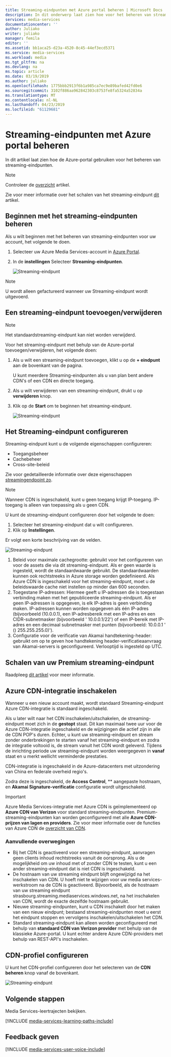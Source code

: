 ```yaml
---
title: Streaming-eindpunten met Azure portal beheren | Microsoft Docs
description: In dit onderwerp laat zien hoe voor het beheren van streaming-eindpunten met Azure portal.
services: media-services
documentationcenter: ''
author: Juliako
writer: juliako
manager: femila
editor: ''
ms.assetid: bb1aca25-d23a-4520-8c45-44ef3ecd5371
ms.service: media-services
ms.workload: media
ms.tgt_pltfrm: na
ms.devlang: na
ms.topic: article
ms.date: 03/19/2019
ms.author: juliako
ms.openlocfilehash: 1775bbb2913f6b1a985ca7ec9e89bafed42fd0e6
ms.sourcegitcommit: 3102f886aa962842303c8753fe8fa5324a52834a
ms.translationtype: MT
ms.contentlocale: nl-NL
ms.lasthandoff: 04/23/2019
ms.locfileid: "61129681"
---
```

# <a name="manage-streaming-endpoints-with-the-azure-portal"></a>Streaming-eindpunten met Azure portal beheren 

In dit artikel laat zien hoe de Azure-portal gebruiken voor het beheren van streaming-eindpunten. 

>[!NOTE]
>Controleer de [overzicht](media-services-streaming-endpoints-overview.md) artikel. 

Zie voor meer informatie over het schalen van het streaming-eindpunt [dit](media-services-portal-scale-streaming-endpoints.md) artikel.

## <a name="start-managing-streaming-endpoints"></a>Beginnen met het streaming-eindpunten beheren 

Als u wilt beginnen met het beheren van streaming-eindpunten voor uw account, het volgende te doen.

1. Selecteer uw Azure Media Services-account in [Azure Portal](https://portal.azure.com/).
2. In de **instellingen** Selecteer **Streaming-eindpunten**.
   
    ![Streaming-eindpunt](./media/media-services-portal-manage-streaming-endpoints/media-services-manage-streaming-endpoints1.png)

> [!NOTE]
> U wordt alleen gefactureerd wanneer uw Streaming-eindpunt wordt uitgevoerd.

## <a name="adddelete-a-streaming-endpoint"></a>Een streaming-eindpunt toevoegen/verwijderen

>[!NOTE]
>Het standaardstreaming-eindpunt kan niet worden verwijderd.

Voor het streaming-eindpunt met behulp van de Azure-portal toevoegen/verwijderen, het volgende doen:

1. Als u wilt een streaming-eindpunt toevoegen, klikt u op de **+ eindpunt** aan de bovenkant van de pagina. 

    U kunt meerdere Streaming-eindpunten als u van plan bent andere CDN's of een CDN en directe toegang.

2. Als u wilt verwijderen van een streaming-eindpunt, drukt u op **verwijderen** knop.      
3. Klik op de **Start** om te beginnen het streaming-eindpunt.
   
    ![Streaming-eindpunt](./media/media-services-portal-manage-streaming-endpoints/media-services-manage-streaming-endpoints2.png)


## <a id="configure_streaming_endpoints"></a>Het Streaming-eindpunt configureren
Streaming-eindpunt kunt u de volgende eigenschappen configureren:

* Toegangsbeheer
* Cachebeheer
* Cross-site-beleid

Zie voor gedetailleerde informatie over deze eigenschappen [streamingendpoint zo](https://docs.microsoft.com/rest/api/media/operations/streamingendpoint).

>[!NOTE]
>Wanneer CDN is ingeschakeld, kunt u geen toegang krijgt IP-toegang. IP-toegang is alleen van toepassing als u geen CDN.

U kunt de streaming-eindpunt configureren door het volgende te doen:

1. Selecteer het streaming-eindpunt dat u wilt configureren.
2. Klik op **Instellingen**.

Er volgt een korte beschrijving van de velden.

![Streaming-eindpunt](./media/media-services-portal-manage-streaming-endpoints/media-services-manage-streaming-endpoints4.png)

1. Beleid voor maximale cachegrootte: gebruikt voor het configureren van voor de assets die via dit streaming-eindpunt. Als er geen waarde is ingesteld, wordt de standaardwaarde gebruikt. De standaardwaarden kunnen ook rechtstreeks in Azure storage worden gedefinieerd. Als Azure CDN is ingeschakeld voor het streaming-eindpunt, moet u de beleidswaarde cache niet instellen op minder dan 600 seconden.  
2. Toegestane IP-adressen: Hiermee geeft u IP-adressen die is toegestaan verbinding maken met het gepubliceerde streaming-eindpunt. Als er geen IP-adressen is opgegeven, is elk IP-adres is geen verbinding maken. IP-adressen kunnen worden opgegeven als één IP-adres (bijvoorbeeld (10.0.0.1), een IP-adresbereik met een IP-adres en een CIDR-subnetmasker (bijvoorbeeld ' 10.0.0.1/22') of een IP-bereik met IP-adres en een decimaal subnetmasker met punten (bijvoorbeeld: 10.0.0.1 ' () 255.255.255.0)').
3. Configuratie voor de verificatie van Akamai handtekening-header: gebruikt om op te geven hoe handtekening header-verificatieaanvraag van Akamai-servers is geconfigureerd. Verlooptijd is ingesteld op UTC.

## <a name="scale-your-premium-streaming-endpoint"></a>Schalen van uw Premium streaming-eindpunt

Raadpleeg [dit artikel](media-services-portal-scale-streaming-endpoints.md) voor meer informatie.

## <a id="enable_cdn"></a>Azure CDN-integratie inschakelen

Wanneer u een nieuw account maakt, wordt standaard Streaming-eindpunt Azure CDN-integratie is standaard ingeschakeld.

Als u later wilt naar het CDN inschakelen/uitschakelen, de streaming-eindpunt moet zich in de **gestopt** staat. Dit kan maximaal twee uur voor de Azure CDN-integratie ingeschakeld en de wijzigingen die actief zijn in alle de CDN POP's duren. Echter, u kunt uw streaming-eindpunt en stream zonder onderbrekingen te starten vanaf het streaming-eindpunt en zodra de integratie voltooid is, de stream vanuit het CDN wordt geleverd. Tijdens de inrichting periode uw streaming-eindpunt worden weergegeven in **vanaf** staat en u merkt wellicht verminderde prestaties.

CDN-integratie is ingeschakeld in de Azure-datacenters met uitzondering van China en federale overheid regio's.

Zodra deze is ingeschakeld, de **Access Control**, ** aangepaste hostnaam, en **Akamai Signature-verificatie** configuratie wordt uitgeschakeld.
 
> [!IMPORTANT]
> Azure Media Services-integratie met Azure CDN is geïmplementeerd op **Azure CDN van Verizon** voor standard streaming-eindpunten. Premium-streaming-eindpunten kan worden geconfigureerd met alle **Azure CDN-prijzen van lagen en providers**. Zie voor meer informatie over de functies van Azure CDN de [overzicht van CDN](../../cdn/cdn-overview.md).
 
### <a name="additional-considerations"></a>Aanvullende overwegingen

* Bij het CDN is geactiveerd voor een streaming-eindpunt, aanvragen geen clients inhoud rechtstreeks vanuit de oorsprong. Als u de mogelijkheid om uw inhoud met of zonder CDN te testen, kunt u een ander streaming-eindpunt dat is niet CDN is ingeschakeld.
* De hostnaam van uw streaming eindpunt blijft ongewijzigd na het inschakelen van CDN. U hoeft niet te wijzigen voor uw media services-werkstroom na de CDN is geactiveerd. Bijvoorbeeld, als de hostnaam van uw streaming eindpunt strasbourg.streaming.mediaservices.windows.net, na het inschakelen van CDN, wordt de exacte dezelfde hostnaam gebruikt.
* Nieuwe streaming-eindpunten, kunt u CDN inschakelt door het maken van een nieuw eindpunt; bestaand streaming-eindpunten moet u eerst het eindpunt stoppen en vervolgens inschakelen/uitschakelen het CDN.
* Standard streaming-eindpunt kan alleen worden geconfigureerd met behulp van **standaard CDN van Verizon provider** met behulp van de klassieke Azure-portal. U kunt echter andere Azure CDN-providers met behulp van REST-API's inschakelen.

## <a name="configure-cdn-profile"></a>CDN-profiel configureren

U kunt het CDN-profiel configureren door het selecteren van de **CDN beheren** knop vanaf de bovenkant.

![Streaming-eindpunt](./media/media-services-portal-manage-streaming-endpoints/media-services-manage-streaming-endpoints6.png)

## <a name="next-steps"></a>Volgende stappen
Media Services-leertrajecten bekijken.

[!INCLUDE [media-services-learning-paths-include](../../../includes/media-services-learning-paths-include.md)]

## <a name="provide-feedback"></a>Feedback geven
[!INCLUDE [media-services-user-voice-include](../../../includes/media-services-user-voice-include.md)]

